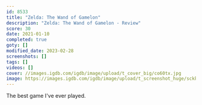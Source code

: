 ```yaml
---
id: 8533
title: "Zelda: The Wand of Gamelon"
description: "Zelda: The Wand of Gamelon - Review"
score: 30
date: 2021-01-10
completed: true
goty: []
modified_date: 2023-02-28
screenshots: []
tags: []
videos: []
cover: //images.igdb.com/igdb/image/upload/t_cover_big/co60tx.jpg
image: https://images.igdb.com/igdb/image/upload/t_screenshot_huge/sckkdr.jpg
---
```

The best game I've ever played.